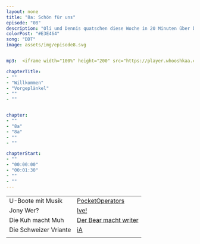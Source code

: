 ```yaml
---
layout: none
title: "8a: Schön für uns"
episode: "08"
description: "Oli und Dennis quatschen diese Woche in 20 Minuten über beeindruckende U-Boote, neue Jobs und fantastische Storytelling Tools."
colorPost: "#E3E464"
song: "DDT"
image: assets/img/episode8.svg


mp3:  <iframe width="100%" height="200" src="https://player.whooshkaa.com/player/episode/id/100442?visual=true" frameborder="0"></iframe>

chapterTitle:
- ""
- "Willkommen"
- "Vorgeplänkel"
- ""
- ""


chapter:
- ""
- "8a"
- "8a"
- ""
- ""

chapterStart:
- ""
- "00:00:00"
- "00:01:30"
- ""
- ""
---
```


<!-- nach 8 einträgen ein neues table erstellen, danke :) !-->

| | |
|:-|:-|
|U-Boote mit Musik | [PocketOperators](https://teenage.engineering/ )|
|Jony Wer?| [Ive!](https://jonyiveredesignsthings.tumblr.com/) |
|Die Kuh macht Muh |  [Der Bear macht writer](http://www.bear-writer.com/)|
| Die Schweizer Vriante| [iA](https://ia.net/writer/) |
| |  |
